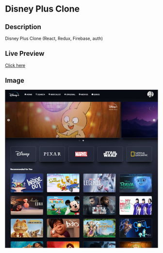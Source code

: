 # Disney Plus Clone

## Description
Disney Plus Clone (React, Redux, Firebase, auth)

## Live Preview
[Click here](http://agmkowalczyk.js.ct8.pl/disney-plus-clone/)



## Image

![preview](https://github.com/agmkowalczyk/disney-plus-clone/blob/main/screenshot_disney-plus-clone.png "Disney Plus Clone")
